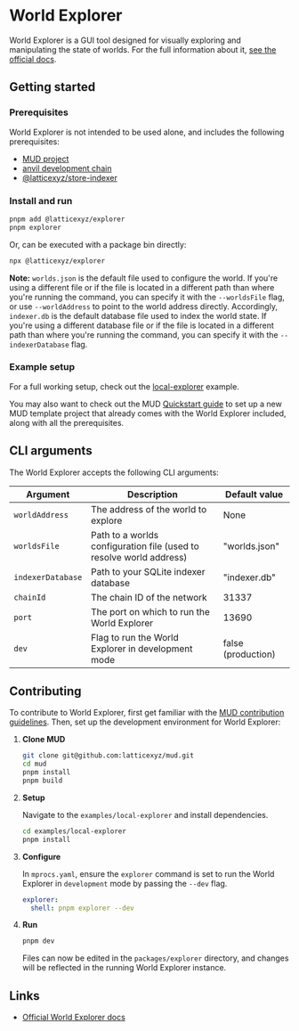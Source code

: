 # World Explorer

World Explorer is a GUI tool designed for visually exploring and manipulating the state of worlds.
For the full information about it, [see the official docs](http://mud.dev/world-explorer).

## Getting started

### Prerequisites

World Explorer is not intended to be used alone, and includes the following prerequisites:

- [MUD project](https://mud.dev/introduction)
- [anvil development chain](https://book.getfoundry.sh/anvil/)
- [@latticexyz/store-indexer](https://www.npmjs.com/package/@latticexyz/store-indexer)

### Install and run

```sh
pnpm add @latticexyz/explorer
pnpm explorer
```

Or, can be executed with a package bin directly:

```sh
npx @latticexyz/explorer
```

**Note:** `worlds.json` is the default file used to configure the world. If you're using a different file or if the file is located in a different path than where you're running the command, you can specify it with the `--worldsFile` flag, or use `--worldAddress` to point to the world address directly. Accordingly, `indexer.db` is the default database file used to index the world state. If you're using a different database file or if the file is located in a different path than where you're running the command, you can specify it with the `--indexerDatabase` flag.

### Example setup

For a full working setup, check out the [local-explorer](https://github.com/latticexyz/mud/tree/main/examples/local-explorer) example.

You may also want to check out the MUD [Quickstart guide](https://mud.dev/quickstart) to set up a new MUD template project that already comes with the World Explorer included, along with all the prerequisites.

## CLI arguments

The World Explorer accepts the following CLI arguments:

| Argument          | Description                                                         | Default value      |
| ----------------- | ------------------------------------------------------------------- | ------------------ |
| `worldAddress`    | The address of the world to explore                                 | None               |
| `worldsFile`      | Path to a worlds configuration file (used to resolve world address) | "worlds.json"      |
| `indexerDatabase` | Path to your SQLite indexer database                                | "indexer.db"       |
| `chainId`         | The chain ID of the network                                         | 31337              |
| `port`            | The port on which to run the World Explorer                         | 13690              |
| `dev`             | Flag to run the World Explorer in development mode                  | false (production) |

## Contributing

To contribute to World Explorer, first get familiar with the [MUD contribution guidelines](https://mud.dev/contribute). Then, set up the development environment for World Explorer:

1. **Clone MUD**

   ```sh
   git clone git@github.com:latticexyz/mud.git
   cd mud
   pnpm install
   pnpm build
   ```

2. **Setup**

   Navigate to the `examples/local-explorer` and install dependencies.

   ```sh
   cd examples/local-explorer
   pnpm install
   ```

3. **Configure**

   In `mprocs.yaml`, ensure the `explorer` command is set to run the World Explorer in `development` mode by passing the `--dev` flag.

   ```yaml
   explorer:
     shell: pnpm explorer --dev
   ```

4. **Run**

   ```sh
   pnpm dev
   ```

   Files can now be edited in the `packages/explorer` directory, and changes will be reflected in the running World Explorer instance.

## Links

- [Official World Explorer docs](https://mud.dev/world-explorer)
